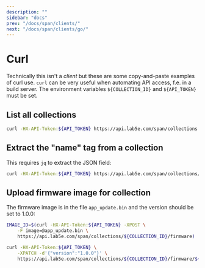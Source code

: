 ```yaml
---
description: ""
sidebar: "docs"
prev: "/docs/span/clients/"
next: "/docs/span/clients/go/"
---
```


# Curl

Technically this isn't a _client_ but these are some copy-and-paste examples of
curl use. `curl` can be very useful when automating API access, f.e. in a build
server. The environment variables `${COLLECTION_ID}` and `${API_TOKEN}` must be
set.

## List all collections

```bash
curl -HX-API-Token:${API_TOKEN} https://api.lab5e.com/span/collections
```

## Extract the "name" tag from a collection

This requires `jq` to extract the JSON field:

```bash
curl -HX-API-Token:${API_TOKEN} https://api.lab5e.com/span/collections/${COLLECTION_ID}/tags | jq -r .Name
```

## Upload firmware image for collection

The firmware image is in the file `app_update.bin` and the version should be set to 1.0.0:

```bash
IMAGE_ID=$(curl -HX-API-Token:${API_TOKEN} -XPOST \
    -F image=@app_update.bin \
    https://api.lab5e.com/span/collections/${COLLECTION_ID}/firmware)

curl -HX-API-Token:${API_TOKEN} \
    -XPATCH -d'{"version":"1.0.0"}' \
    https://api.lab5e.com/span/collections/${COLLECTION_ID}/firmware/${IMAGE_ID}
```
